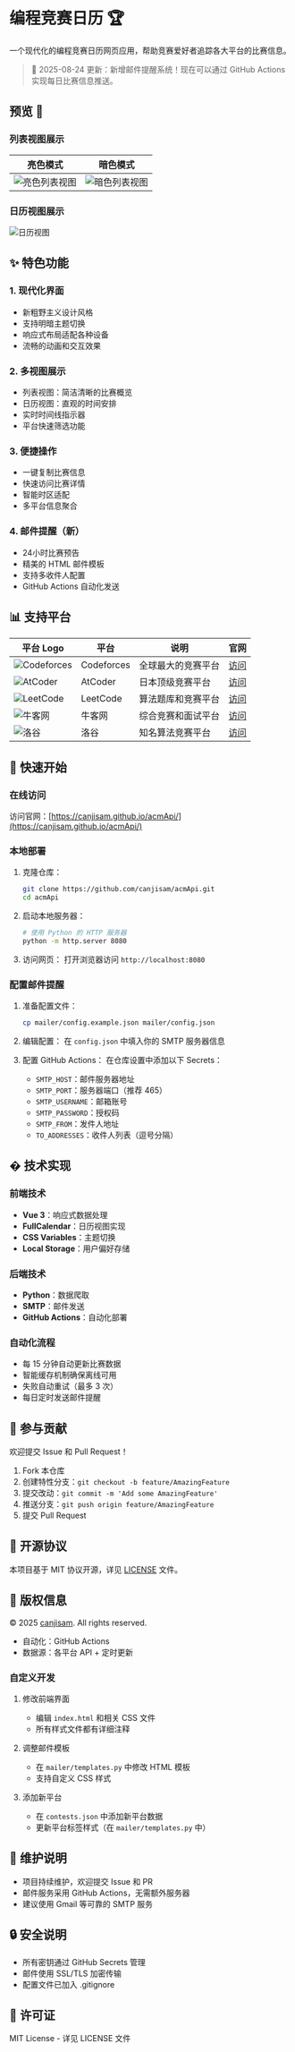 # 编程竞赛日历 🏆

一个现代化的编程竞赛日历网页应用，帮助竞赛爱好者追踪各大平台的比赛信息。

> 🎉 2025-08-24 更新：新增邮件提醒系统！现在可以通过 GitHub Actions 实现每日比赛信息推送。

## 预览 👀

### 列表视图展示
| 亮色模式 | 暗色模式 |
|----------|----------|
| ![亮色列表视图](img/亮色列表视图.png) | ![暗色列表视图](img/暗色列表视图.png) |

### 日历视图展示
![日历视图](img/日历视图网页.png)

## ✨ 特色功能

### 1. 现代化界面
- 新粗野主义设计风格
- 支持明暗主题切换
- 响应式布局适配各种设备
- 流畅的动画和交互效果

### 2. 多视图展示
- 列表视图：简洁清晰的比赛概览
- 日历视图：直观的时间安排
- 实时时间线指示器
- 平台快速筛选功能

### 3. 便捷操作
- 一键复制比赛信息
- 快速访问比赛详情
- 智能时区适配
- 多平台信息聚合

### 4. 邮件提醒（新）
- 24小时比赛预告
- 精美的 HTML 邮件模板
- 支持多收件人配置
- GitHub Actions 自动化发送

## 📊 支持平台

| 平台 Logo | 平台 | 说明 | 官网 |
|-----------|------|------|------|
| ![Codeforces](icons/codeforces.png) | Codeforces | 全球最大的竞赛平台 | [访问](https://codeforces.com) |
| ![AtCoder](icons/atcoder.png) | AtCoder | 日本顶级竞赛平台 | [访问](https://atcoder.jp) |
| ![LeetCode](icons/leetcode.png) | LeetCode | 算法题库和竞赛平台 | [访问](https://leetcode.com) |
| ![牛客网](icons/nowcoder.png) | 牛客网 | 综合竞赛和面试平台 | [访问](https://www.nowcoder.com) |
| ![洛谷](icons/luogu.png) | 洛谷 | 知名算法竞赛平台 | [访问](https://www.luogu.com.cn) |


## 🚀 快速开始

### 在线访问
访问官网：[https://canjisam.github.io/acmApi/](https://canjisam.github.io/acmApi/)

### 本地部署

1. 克隆仓库：
   ```bash
   git clone https://github.com/canjisam/acmApi.git
   cd acmApi
   ```

2. 启动本地服务器：
   ```bash
   # 使用 Python 的 HTTP 服务器
   python -m http.server 8080
   ```

3. 访问网页：
   打开浏览器访问 `http://localhost:8080`

### 配置邮件提醒

1. 准备配置文件：
   ```bash
   cp mailer/config.example.json mailer/config.json
   ```

2. 编辑配置：
   在 `config.json` 中填入你的 SMTP 服务器信息

3. 配置 GitHub Actions：
   在仓库设置中添加以下 Secrets：
   - `SMTP_HOST`：邮件服务器地址
   - `SMTP_PORT`：服务器端口（推荐 465）
   - `SMTP_USERNAME`：邮箱账号
   - `SMTP_PASSWORD`：授权码
   - `SMTP_FROM`：发件人地址
   - `TO_ADDRESSES`：收件人列表（逗号分隔）

## � 技术实现

### 前端技术
- **Vue 3**：响应式数据处理
- **FullCalendar**：日历视图实现
- **CSS Variables**：主题切换
- **Local Storage**：用户偏好存储

### 后端技术
- **Python**：数据爬取
- **SMTP**：邮件发送
- **GitHub Actions**：自动化部署

### 自动化流程
- 每 15 分钟自动更新比赛数据
- 智能缓存机制确保离线可用
- 失败自动重试（最多 3 次）
- 每日定时发送邮件提醒

## 🤝 参与贡献

欢迎提交 Issue 和 Pull Request！

1. Fork 本仓库
2. 创建特性分支：`git checkout -b feature/AmazingFeature`
3. 提交改动：`git commit -m 'Add some AmazingFeature'`
4. 推送分支：`git push origin feature/AmazingFeature`
5. 提交 Pull Request

## 📜 开源协议

本项目基于 MIT 协议开源，详见 [LICENSE](LICENSE) 文件。

## 📝 版权信息

© 2025 [canjisam](https://github.com/canjisam). All rights reserved.
- 自动化：GitHub Actions
- 数据源：各平台 API + 定时更新

### 自定义开发
1. 修改前端界面
   - 编辑 `index.html` 和相关 CSS 文件
   - 所有样式文件都有详细注释

2. 调整邮件模板
   - 在 `mailer/templates.py` 中修改 HTML 模板
   - 支持自定义 CSS 样式

3. 添加新平台
   - 在 `contests.json` 中添加新平台数据
   - 更新平台标签样式（在 `mailer/templates.py` 中）

## 📝 维护说明

- 项目持续维护，欢迎提交 Issue 和 PR
- 邮件服务采用 GitHub Actions，无需额外服务器
- 建议使用 Gmail 等可靠的 SMTP 服务

## 🔒 安全说明

- 所有密钥通过 GitHub Secrets 管理
- 邮件使用 SSL/TLS 加密传输
- 配置文件已加入 .gitignore

## 📄 许可证

MIT License - 详见 LICENSE 文件

